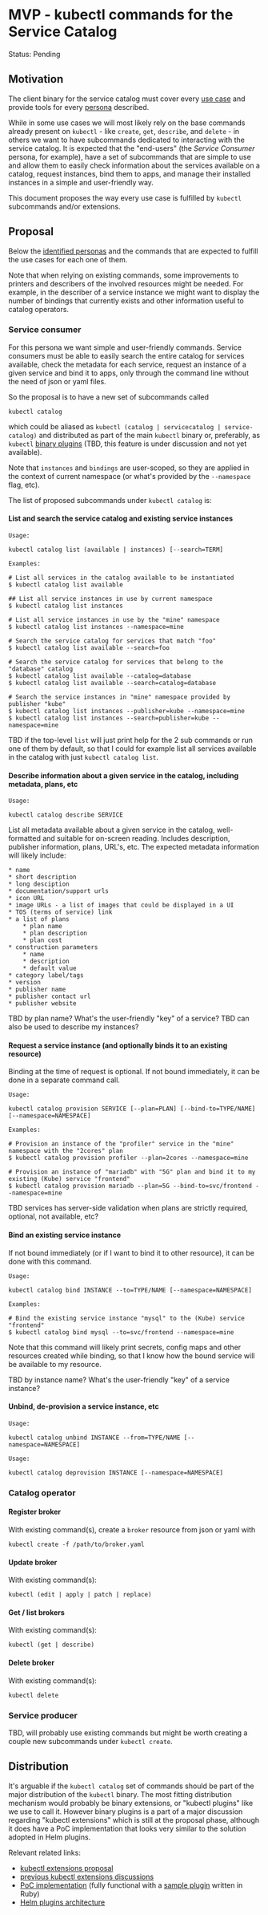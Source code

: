 # MVP - kubectl commands for the Service Catalog

Status: Pending

## Motivation

The client binary for the service catalog must cover every [use case](use-cases.md) and provide 
tools for every [persona](use-cases.md#personas) described. 

While in some use cases we will most likely rely on the base commands already present on `kubectl` - like 
`create`, `get`, `describe`, and `delete` - in others we want to have subcommands dedicated 
to interacting with the service catalog. It is expected that the "end-users" (the *Service Consumer* 
persona, for example), have a set of subcommands that are simple to use and allow them to easily check 
information about the services available on a catalog, request instances, bind them to apps, and 
manage their installed instances in a simple and user-friendly way.

This document proposes the way every use case is fulfilled by `kubectl` subcommands and/or extensions.

## Proposal

Below the [identified personas](use-cases.md#personas) and the commands that are expected to fulfill the use
cases for each one of them.

Note that when relying on existing commands, some improvements to printers and describers of the involved 
resources might be needed. For example, in the describer of a service instance we might want to display the 
number of bindings that currently exists and other information useful to catalog operators.

### Service consumer

For this persona we want simple and user-friendly commands. Service consumers must be able to easily search the entire
catalog for services available, check the metadata for each service, request an instance of a given service and
bind it to apps, only through the command line without the need of json or yaml files. 

So the proposal is to have a new set of subcommands called

```
kubectl catalog
```

which could be aliased as `kubectl (catalog | servicecatalog | service-catalog)` and distributed as part of the main 
`kubectl` binary or, preferably, as `kubectl` [binary plugins](#distribution) 
(TBD, this feature is under discussion and not yet available).

Note that `instances` and `bindings` are user-scoped, so they are applied in the context of current namespace (or what's
provided by the `--namespace` flag, etc).

The list of proposed subcommands under `kubectl catalog` is:

#### List and search the service catalog and existing service instances

```
Usage:

kubectl catalog list (available | instances) [--search=TERM]

Examples:

# List all services in the catalog available to be instantiated
$ kubectl catalog list available

## List all service instances in use by current namespace
$ kubectl catalog list instances

# List all service instances in use by the "mine" namespace
$ kubectl catalog list instances --namespace=mine

# Search the service catalog for services that match "foo"
$ kubectl catalog list available --search=foo

# Search the service catalog for services that belong to the "database" catalog
$ kubectl catalog list available --catalog=database
$ kubectl catalog list available --search=catalog=database

# Search the service instances in "mine" namespace provided by publisher "kube"
$ kubectl catalog list instances --publisher=kube --namespace=mine
$ kubectl catalog list instances --search=publisher=kube --namespace=mine
```

TBD if the top-level `list` will just print help for the 2 sub commands or run one of them by default,
so that I could for example list all services available in the catalog with just `kubectl catalog list`.

#### Describe information about a given service in the catalog, including metadata, plans, etc

```
Usage:

kubectl catalog describe SERVICE
```

List all metadata available about a given service in the catalog, well-formatted and suitable for 
on-screen reading. Includes description, publisher information, plans, URL's, etc. The expected
metadata information will likely include:

```
* name
* short description
* long desciption
* documentation/support urls
* icon URL
* image URLs - a list of images that could be displayed in a UI
* TOS (terms of service) link
* a list of plans
    * plan name
    * plan description
    * plan cost
* construction parameters
    * name
    * description
    * default value
* category label/tags
* version
* publisher name
* publisher contact url
* publisher website
```

TBD by plan name? What's the user-friendly "key" of a service?
TBD can also be used to describe my instances?

#### Request a service instance (and optionally binds it to an existing resource)

Binding at the time of request is optional. If not bound immediately, it can be done in a separate
command call.

```
Usage:

kubectl catalog provision SERVICE [--plan=PLAN] [--bind-to=TYPE/NAME] [--namespace=NAMESPACE]

Examples:

# Provision an instance of the "profiler" service in the "mine" namespace with the "2cores" plan
$ kubectl catalog provision profiler --plan=2cores --namespace=mine

# Provision an instance of "mariadb" with "5G" plan and bind it to my existing (Kube) service "frontend"
$ kubectl catalog provision mariadb --plan=5G --bind-to=svc/frontend --namespace=mine
```

TBD services has server-side validation when plans are strictly required, optional, not available, etc?

#### Bind an existing service instance

If not bound immediately (or if I want to bind it to other resource), it can be done with this command.

```
Usage:

kubectl catalog bind INSTANCE --to=TYPE/NAME [--namespace=NAMESPACE]

Examples:

# Bind the existing service instance "mysql" to the (Kube) service "frontend"
$ kubectl catalog bind mysql --to=svc/frontend --namespace=mine
```

Note that this command will likely print secrets, config maps and other resources created while binding,
so that I know how the bound service will be available to my resource.

TBD by instance name? What's the user-friendly "key" of a service instance?

#### Unbind, de-provision a service instance, etc

```
Usage:

kubectl catalog unbind INSTANCE --from=TYPE/NAME [--namespace=NAMESPACE]
```

```
Usage:

kubectl catalog deprovision INSTANCE [--namespace=NAMESPACE]
```

### Catalog operator

#### Register broker

With existing command(s), create a `broker` resource from json or yaml with 

```
kubectl create -f /path/to/broker.yaml
```

#### Update broker

With existing command(s): 

```
kubectl (edit | apply | patch | replace)
```

#### Get / list brokers

With existing command(s): 
```
kubectl (get | describe)
```

#### Delete broker

With existing command(s): 

```
kubectl delete
```

### Service producer

TBD, will probably use existing commands but might be worth creating a couple new subcommands under `kubectl create`.

## Distribution

It's arguable if the `kubectl catalog` set of commands should be part of the major distribution of the 
`kubectl` binary. The most fitting distribution mechanism would probably be binary extensions, or "kubectl
plugins" like we use to call it. However binary plugins is a part of a major discussion regarding "kubectl
extensions" which is still at the proposal phase, although it does have a PoC implementation that looks 
very similar to the solution adopted in Helm plugins. 

Relevant related links:

* [kubectl extensions proposal](https://github.com/kubernetes/community/pull/122)
* [previous kubectl extensions discussions](https://github.com/kubernetes/kubernetes/pull/30086)
* [PoC implementation](https://github.com/kubernetes/kubernetes/pull/37499) (fully functional with a [sample plugin](https://github.com/fabianofranz/kubernetes/blob/fd83635b26f1e41b84fcc1c1a811c3e41b63576c/pkg/kubectl/plugins/examples/kubectl-aging) written in Ruby)
* [Helm plugins architecture](https://github.com/kubernetes/helm/blob/master/docs/plugins.md)


